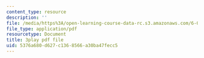 ```yaml
---
content_type: resource
description: ''
file: /media/https%3A/open-learning-course-data-rc.s3.amazonaws.com/6-004-computation-structures-spring-2017/5376a680d627c1368566a30ba47fecc5_IK9OVbj_Ir0.pdf
file_type: application/pdf
resourcetype: Document
title: 3play pdf file
uid: 5376a680-d627-c136-8566-a30ba47fecc5
---
```

